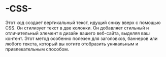 # -CSS-
Этот код создает вертикальный текст, идущий снизу вверх с помощью CSS. Он стилизует текст в две колонки. Он добавляет стильный и отличительный элемент в дизайн вашего веб-сайта, выделяя ваш контент. Этот метод особенно полезен для заголовков, баннеров или любого текста, который вы хотите отобразить уникальным и привлекательным способом. 
